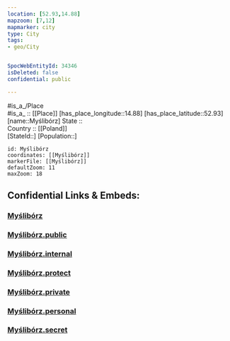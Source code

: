 ```yaml
---
location: [52.93,14.88] 
mapzoom: [7,12] 
mapmarker: city 
type: City
tags:
- geo/City


SpocWebEntityId: 34346
isDeleted: false
confidential: public

---
```

#is_a_/Place  
#is_a_ :: [[Place]] 
[has_place_longitude::14.88] 
[has_place_latitude::52.93] 
[name::Myślibórz] 
State ::  
Country :: [[Poland]]  
[StateId::] 
[Population::] 



```leaflet
id: Myślibórz
coordinates: [[Myślibórz]] 
markerFile: [[Myślibórz]] 
defaultZoom: 11 
maxZoom: 18
```


## Confidential Links & Embeds: 

### [Myślibórz](/_Standards/Earth/Continent/Europe/Europe~East/Poland/Provinces~Poland/West_Pomeranian/City/Myślibórz.md) 

### [Myślibórz.public](/_public/Earth/Continent/Europe/Europe~East/Poland/Provinces~Poland/West_Pomeranian/City/Myślibórz.public.md) 

### [Myślibórz.internal](/_internal/Earth/Continent/Europe/Europe~East/Poland/Provinces~Poland/West_Pomeranian/City/Myślibórz.internal.md) 

### [Myślibórz.protect](/_protect/Earth/Continent/Europe/Europe~East/Poland/Provinces~Poland/West_Pomeranian/City/Myślibórz.protect.md) 

### [Myślibórz.private](/_private/Earth/Continent/Europe/Europe~East/Poland/Provinces~Poland/West_Pomeranian/City/Myślibórz.private.md) 

### [Myślibórz.personal](/_personal/Earth/Continent/Europe/Europe~East/Poland/Provinces~Poland/West_Pomeranian/City/Myślibórz.personal.md) 

### [Myślibórz.secret](/_secret/Earth/Continent/Europe/Europe~East/Poland/Provinces~Poland/West_Pomeranian/City/Myślibórz.secret.md)

